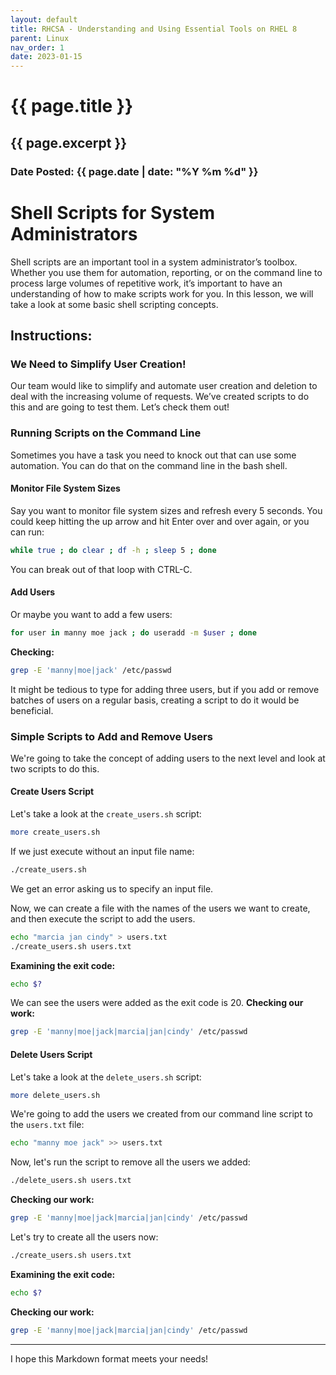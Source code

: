 ```yaml
---
layout: default
title: RHCSA - Understanding and Using Essential Tools on RHEL 8
parent: Linux
nav_order: 1
date: 2023-01-15
---
```

<h1>{{ page.title }}</h1>
<h2>{{ page.excerpt }}</h2>
<h3>Date Posted: {{ page.date | date: "%Y %m %d" }}</h3>


# Shell Scripts for System Administrators

Shell scripts are an important tool in a system administratorʼs toolbox. Whether you use them for automation, reporting, or on the command line to process large volumes of repetitive work, itʼs important to have an understanding of how to make scripts work for you. In this lesson, we will take a look at some basic shell scripting concepts.

## Instructions:

### We Need to Simplify User Creation!
Our team would like to simplify and automate user creation and deletion to deal with the increasing volume of requests. Weʼve created scripts to do this and are going to test them. Letʼs check them out!

### Running Scripts on the Command Line

Sometimes you have a task you need to knock out that can use some automation. You can do that on the command line in the bash shell. 

#### Monitor File System Sizes
Say you want to monitor file system sizes and refresh every 5 seconds. You could keep hitting the up arrow and hit Enter over and over again, or you can run:
```bash
while true ; do clear ; df -h ; sleep 5 ; done
```
You can break out of that loop with CTRL-C.

#### Add Users
Or maybe you want to add a few users:
```bash
for user in manny moe jack ; do useradd -m $user ; done
```
**Checking:**
```bash
grep -E 'manny|moe|jack' /etc/passwd
```

It might be tedious to type for adding three users, but if you add or remove batches of users on a regular basis, creating a script to do it would be beneficial.

### Simple Scripts to Add and Remove Users

We're going to take the concept of adding users to the next level and look at two scripts to do this.

#### Create Users Script
Let's take a look at the `create_users.sh` script:
```bash
more create_users.sh
```
If we just execute without an input file name:
```bash
./create_users.sh
```
We get an error asking us to specify an input file.

Now, we can create a file with the names of the users we want to create, and then execute the script to add the users.
```bash
echo "marcia jan cindy" > users.txt
./create_users.sh users.txt
```
**Examining the exit code:**
```bash
echo $?
```
We can see the users were added as the exit code is 20.
**Checking our work:**
```bash
grep -E 'manny|moe|jack|marcia|jan|cindy' /etc/passwd
```

#### Delete Users Script
Let's take a look at the `delete_users.sh` script:
```bash
more delete_users.sh
```
We're going to add the users we created from our command line script to the `users.txt` file:
```bash
echo "manny moe jack" >> users.txt
```
Now, let's run the script to remove all the users we added:
```bash
./delete_users.sh users.txt
```
**Checking our work:**
```bash
grep -E 'manny|moe|jack|marcia|jan|cindy' /etc/passwd
```

Let's try to create all the users now:
```bash
./create_users.sh users.txt
```
**Examining the exit code:**
```bash
echo $?
```
**Checking our work:**
```bash
grep -E 'manny|moe|jack|marcia|jan|cindy' /etc/passwd
```

---

I hope this Markdown format meets your needs!